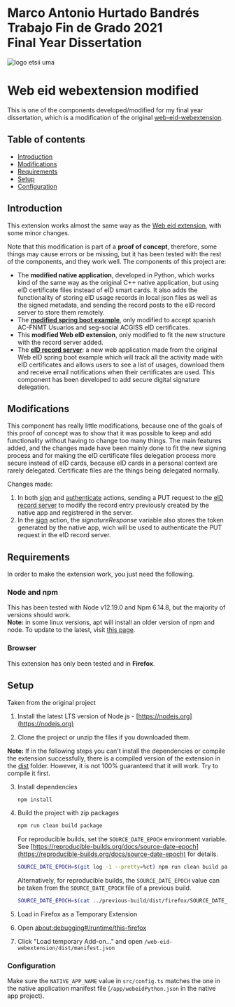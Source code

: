 # Marco Antonio Hurtado Bandrés <br/> Trabajo Fin de Grado 2021 <br/> Final Year Dissertation

![logo etsii uma](https://www.uma.es/etsi-informatica/navegador_de_ficheros/Informatica/descargar/Logos/COLOR_FONDOBLANCO_INFORMATICA.png)

# Web eid webextension modified
This is one of the components developed/modified for my final year dissertation, which is a modification of the original 
[web-eid-webextension](https://github.com/web-eid/web-eid-webextension).

## Table of contents
* [Introduction](#introduction)
* [Modifications](#modifications)
* [Requirements](#requirements)
* [Setup](#setup)
* [Configuration](#configuration)

## Introduction

This extension works almost the same way as the [Web eid extension](https://github.com/web-eid/web-eid-webextension), with some minor changes.

Note that this modification is part of a **proof of concept**, therefore, some things may cause errors or be missing, but it has been tested with the rest of the components, and they work well. The components of this project are:
* The **modified native application**, developed in Python, which works kind of the same way as the original C++ native application, but using eID certificate files instead of eID smart cards. It also adds the functionality of storing eID usage records in local json files as well as the signed metadata, and sending the record posts to the eID record server to store them remotely.
* The [**modified spring boot example**](https://webeidspringexsamplemodified.herokuapp.com/), only modified to accept spanish AC-FNMT Usuarios and seg-social ACGISS eID certificates.
* This **modified Web eID extension**, only modified to fit the new structure with the record server added.
* The [**eID record server**](https://eidrecordserver.herokuapp.com): a new web application made from the original Web eID spring boot example which will track all the activity made with eID certificates and allows users to see a list of usages, download them and receive email notifications when their certificates are used. This component has been developed to add secure digital signature delegation.


## Modifications
This component has really little modifications, because one of the goals of this proof of concept
was to show that it was possible to keep and add functionality without having to change too many things. 
The main features added, and the changes made have been mainly done to fit the new signing process and for making the 
 eID certificate files delegation process more secure instead of eID cards, because  eID cards in a personal context are rarely delegated. Certificate files are the things being delegated normally.

Changes made:
1. In both [sign](src/background/actions/authenticate.ts) and [authenticate](src/background/actions/sign.ts) actions, sending a PUT request
   to the [eID record server](https://eidrecordserver.herokuapp.com/) to modify the record entry previously 
   created by the native app and registrered in the server.
2. In the [sign](src/background/actions/authenticate.ts) action, the *signatureResponse* variable also stores the token generated
   by the native app, wich will be used to authenticate the PUT request in the eID record server.

## Requirements
In order to make the extension work, you just need the following.

### Node and npm
This has been tested with Node v12.19.0 and Npm 6.14.8, but the majority of versions should work.<br/>
**Note:** in some linux versions, apt will install an older version of npm and node. To update to the latest, visit 
[this page](https://askubuntu.com/questions/426750/how-can-i-update-my-nodejs-to-the-latest-version).
### Browser
This extension has only been tested and in **Firefox**.

## Setup
Taken from the original project

1. Install the latest LTS version of Node.js - [https://nodejs.org](https://nodejs.org)

2. Clone the project or unzip the files if you downloaded them.

**Note:** If in the following steps you can't install the dependencies or compile the extension successfully, there is a compiled version of the extension in the [dist](dist) folder.
However, it is not 100% guaranteed that it will work. Try to compile it first.

3. Install dependencies
    ```bash
    npm install
    ```

4. Build the project with zip packages
    ```bash
    npm run clean build package
    ```

   For reproducible builds, set the `SOURCE_DATE_EPOCH` environment variable.  
   See [https://reproducible-builds.org/docs/source-date-epoch](https://reproducible-builds.org/docs/source-date-epoch) for details.
    ```bash
    SOURCE_DATE_EPOCH=$(git log -1 --pretty=%ct) npm run clean build package
    ```

   Alternatively, for reproducible builds, the `SOURCE_DATE_EPOCH` value can be taken from the `SOURCE_DATE_EPOCH` file of a previous build.
    ```bash
    SOURCE_DATE_EPOCH=$(cat ../previous-build/dist/firefox/SOURCE_DATE_EPOCH) npm run clean build package
    ```

5. Load in Firefox as a Temporary Extension
  1. Open [about:debugging#/runtime/this-firefox](about:debugging#/runtime/this-firefox)
  2. Click "Load temporary Add-on..." and open `/web-eid-webextension/dist/manifest.json`

### Configuration

Make sure the `NATIVE_APP_NAME` value in `src/config.ts` matches the one in
the native application manifest file (`/app/webeidPython.json` in the native app project).
